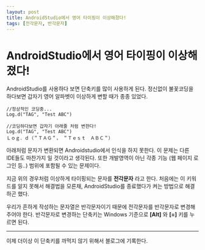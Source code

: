 ```yaml
---
layout: post
title: AndroidStudio에서 영어 타이핑이 이상해졌다!
tags: [전각문자, 반각문자]
---
```


# AndroidStudio에서 영어 타이핑이 이상해졌다!
AndroidStudio를 사용하다 보면 단축키를 많이 사용하게 된다.
정신없이 불꽃코딩을 하다보면 갑자기 영어 알파벳이 이상하게 변할 때가 종종 있었다.

    //정상적인 코딩중...
    Log.d("TAG", "Test ABC")

    //코딩하다보면 갑자기 아래줄 처럼 변한다!
    Log.d("TAG", "Test ABC")
    Ｌｏｇ．ｄ（＂ＴＡＧ＂，　＂Ｔｅｓｔ　ＡＢＣ＂）

아래처럼 문자가 변환되면 Androidstudio에서 인식을 하지 못한다. 이 문제는 다른 IDE들도 마찬가지 일 것이라고 생각된다. 또한 개발영역이 아닌 각종 기능 (웹 페이지 로그인 등..) 범위에 포함될 수 있는 문제이다.

지금 위의 경우처럼 이상하게 타이핑되는 문자를 **전각문자** 라고 한다. 처음에는 이 키워드를 알지 못해서 해결법을 모른채, AndroidStudio를 종료했다가 켜는 방법으로 해결하곤 했다.

우리가 흔하게 작성하는 문자열은 반각문자이기 때문에 전각문자를 반각문자로 변경해주어야 한다. 반각문자로 변경하는 단축키는 Windows 기준으로 **[Alt]** 와 **[=]** 키를 누르면 된다.

---

이제 더이상 이 단축키를 까먹지 않기 위해서 블로그에 기록한다.
